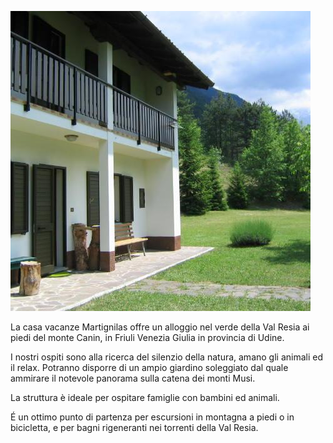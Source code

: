 ![ingresso della casa](/img/pages/casa_fronte.jpg "casa martignilas")

La casa vacanze Martignilas offre un alloggio nel verde della Val Resia ai piedi del monte Canin, in Friuli Venezia Giulia in provincia di Udine.

I nostri ospiti sono alla ricerca del silenzio della natura, amano gli animali ed il relax. Potranno disporre di un ampio giardino soleggiato dal quale ammirare il notevole panorama sulla catena dei monti Musi.

La struttura è ideale per ospitare famiglie con bambini ed animali.

É un ottimo punto di partenza per escursioni in montagna a piedi o in bicicletta, e per bagni rigeneranti nei torrenti della Val Resia.
